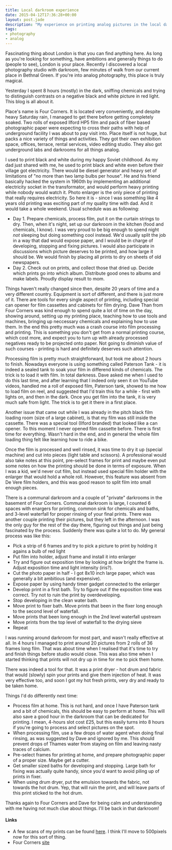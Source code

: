 ```yaml
---
title: Local darkroom experience
date: 2015-04-12T17:36:28+00:00
layout: post.jade
description: "My experience on printing analog pictures in the local darkroom of Bethnal Green, London"
tags:
- photography
- analog
---
```


Fascinating thing about London is that you can find anything here. As long as you're looking for something, have ambitions and generally things to do (people to see), London is your place. Recently I discovered a local photography studio with darkroom, few minutes of walk from our current place in Bethnal Green. If you're into analog photography, this place is truly magical.

Yesterday I spent 8 hours (mostly) in the dark, sniffing chemicals and trying to distinguish contrasts on a negative black and white picture in red light. This blog is all about it.

Place's name is Four Corners. It is located very conveniently, and despite heavy Saturday rain, I managed to get there before getting completely soaked. Two rolls of exposed Ilford HP5 film and pack of fiber based photographic paper were expecting to cross their paths with help of underground facility I was about to pay visit into. Place itself is not huge, but packs a nice variety of things and activities. They got their own exhibition space, offices, terrace, rental services, video editing studio. They also got underground labs and darkrooms for all things analog.

I used to print black and white during my happy Soviet childhood. As my dad just shared with me, he used to print black and white even before their village got electricity. There would be diesel generator and heavy set of limitations of "no more than two lamp bulbs per house". He and his friend basically hacked the system in 1960th by implementing an additional electricity socket in the transformator, and would perform heavy printing while nobody would watch it. Photo enlarger is the only piece of printing that really requires electricity. So here it is - since I was something like 4 years old printing was exciting part of my quality time with dad. And it would take a whole weekend. Usual schedule was as following:

* Day 1. Prepare chemicals, process film, put it on the curtain strings to dry. Then, when it's night, set up our darkroom in the kitchen (food and chemicals, I know). I was very proud to be big enough to spend night *not* sleeping but doing something cool instead. We'd usually split the job in a way that dad would expose paper, and I would be in charge of developing, stopping and fixing pictures. I would also participate in discussions which picture deserves to be printed, and how large it should be. We would finish by placing all prints to dry on sheets of old newspapers.
* Day 2. Check out on prints, and collect those that dried up. Decide which prints go into which album. Distribute good ones to albums and make labels. Proudly display result to mom.

Things haven't really changed since then, despite 20 years of time and a very different country. Equipment is sort of different, and there is just more of it. There are tools for every single aspect of printing, including special can opener for film cassettes and cabinets for film drying. Dave Than from Four Corners was kind enough to spend quite a lot of time on the day, showing around, setting up my printing place, teaching how to use tools and machines, bringing up neccessary chemicals and explaining how to use them. In the end this pretty much was a crash course into film processing and printing. This is something you don't get from a normal printing course, which cost more, and expect you to turn up with already processed negatives ready to be projected onto paper. Not going to diminish value of such courses - printing is hard and definitely deserves such attention.

Processing film is pretty much straightforward, but took me about 2 hours to finish. Nowadays everyone is using something called Paterson Tank - it is indeed a sealed tank to soak your film in differend kinds of chemicals. The trick is to load it with film. In total darkness. Dave asked me when I used to do this last time, and after learning that I indeed only seen it on YouTube videos, handled me a roll of exposed film, Paterson tank, showed to me how to load film on reel, and suggested that I'd train this for a while - first with lights on, and then in the dark. Once you get film into the tank, it is very much safe from light. The trick is to get it there in a first place.

Another issue that came out while I was already in the pitch black film loading room (size of a large cabinet), is that my film was still inside the cassette. There was a special tool (Ilford branded) that looked like a can opener. To this moment I never opened film cassette before. There is first time for everything. Wasn't hard in the end, and in general the whole film loading thing felt like learning how to ride a bike.

Once the film is processed and well rinsed, it was time to dry it up (special machine) and cut into pieces (light table and scissors). A professional would also take notes at this point, pre-select frames for print and maybe even put some notes on how the printing should be done in terms of exposure. When I was a kid, we'd never cut film, but instead used special film holder with the enlarger that would hold a whole roll. However, this feature was absent from De Vere film holders, and this was good reason to split film into small enough pieces.

There is a communal darkroom and a couple of "private" darkrooms in the basement of Four Corners. Communal darkroom is large, I counted 6 spaces with enargers for printing, common sink for chemicals and baths, and 3-level waterfall for proper rinsing of your final prints. There was another couple printing their pictures, but they left in the afternoon. I was the only guy for the rest of the day there, figuring out things and just being fascinated by the process. Suddenly there was quite a lot to do. My general process was like this:

* Pick a strip of 6 frames and try to pick a picture to print by holding it agains a bulb of red light
* Put film into holder, adjust frame and install it into enlarger
* Try and figure out exposition time by looking at how bright the frame is. Adjust exposition time and light intensity (iris?).
* Cut the photo paper in half - I got 8x10 inch large paper, which was generally a bit ambitious (and expensive).
* Expose paper by using handy timer gadget connected to the enlarger
* Develop print in a first bath. Try to figure out if the exposition time was correct. Try not to ruin the print by overdeveloping.
* Stop developing in the clean water bath.
* Move print to fixer bath. Move prints that been in the fixer long enough to the second level of waterfall.
* Move prints that been long enough in the 2nd level waterfall upstream
* Move prints from the top level of waterfall to the drying sieve
* Repeat

I was running around darkroom for most part, and wasn't really effective at all. In 4 hours I managed to print around 20 pictures from 2 rolls of 36 frames long film. That was about time when I realised that it's time to try and finish things before studio would close. This was also time when I started thinking that prints will not dry up in time for me to pick them home.

There was indeed a tool for that. It was a print dryer - hot drum and fabric that would (slowly) spin your prints and give them injection of heat. It was very effective too, and soon I got my hot fresh prints, very dry and ready to be taken home.

Things I'd do differently next time:

* Process film at home. This is not hard, and once I have Paterson tank and a bit of chemicals, this should be easy to perform at home. This will also save a good hour in the darkroom that can be dedicated for printing. I mean, 4-hours slot cost £25, but this easily turns into 8 hours if you're going to process and select pictures on the spot.
* When processing film, use a few drops of water agent when doing final rinsing, as was suggested by Dave and ignored by me. This should prevent drops of Thames water from staying on film and leaving nasty traces of calcium.
* Pre-select frames for printing at home, and prepare photographic paper of a proper size. Maybe get a cutter.
* Get smaller sized baths for developing and stopping. Large bath for fixing was actually quite handy, since you'd want to avoid piling up of prints in fixer.
* When using drum dryer, put the emulsion towards the fabric, not towards the hot drum. Yep, that will ruin the print, and will leave parts of this print sticked to the hot drum.

Thanks again to Four Corners and Dave for being calm and understanding with me having not much clue about things. I'll be back in that darkroom!

#### Links

* A few scans of my prints can be found [here](https://500px.com/AlexanderSavin). I think I'll move to 500pixels now for this sort of thing.
* Four Corners [site](http://www.fourcornersfilm.co.uk/photographic-darkrooms-london)
